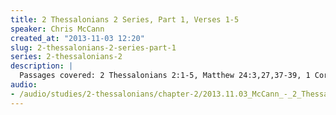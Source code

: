 ```yaml
--- 
title: 2 Thessalonians 2 Series, Part 1, Verses 1-5
speaker: Chris McCann
created_at: "2013-11-03 12:20"
slug: 2-thessalonians-2-series-part-1
series: 2-thessalonians-2
description: |
  Passages covered: 2 Thessalonians 2:1-5, Matthew 24:3,27,37-39, 1 Corinthians 15:22-26, 1 Thessalonians 2:19,3:13,4:15,5:23, 2 Thessalonians 2:8-9, James 5:7-8, 2 Peter 3:3-8.
audio: 
- /audio/studies/2-thessalonians/chapter-2/2013.11.03_McCann_-_2_Thessalonians_2_Series_Part_1.yaml
---
```

